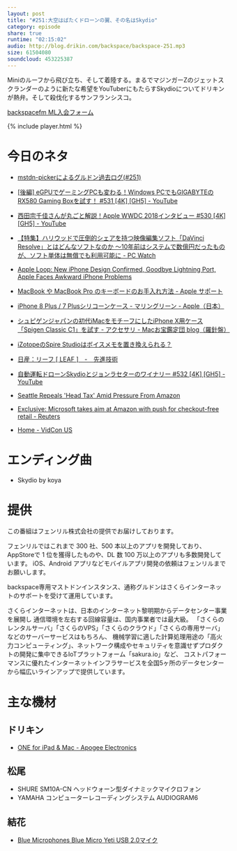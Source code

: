 ```yaml
---
layout: post
title: "#251:大空はばたくドローンの翼、その名はSkydio"
category: episode
share: true
runtime: "02:15:02"
audio: http://blog.drikin.com/backspace/backspace-251.mp3
size: 61504080
soundcloud: 453225387
---
```


Miniのルーフから飛び立ち、そして着陸する。まるでマジンガーZのジェットスクランダーのように新たな希望をYouTuberにもたらすSkydioについてドリキンが熱弁。そして殺伐化するサンフランシスコ。

[backspacefm ML入会フォーム](http://backspace.us11.list-manage.com/subscribe?u=09c933bd3997c1d16dbed156a&id=84b6529b91)

{% include player.html %}

# 今日のネタ
* [mstdn-pickerによるグルドン過去ログ(#251)](https://rbtnn.github.io/mstdn-picker/?instance=mstdn.guru&since_id=100212541639201823&max_id=100213105970438214)
* [\[後編\] eGPUでゲーミングPCも変わる！Windows PCでもGIGABYTEのRX580 Gaming Boxを試す！ #531 \[4K\] \[GH5\] - YouTube](https://www.youtube.com/watch?v=CjOCDeXfX2k)
* [西田宗千佳さんが丸ごと解説！Apple WWDC 2018インタビュー #530 \[4K\] \[GH5\] - YouTube](https://www.youtube.com/watch?v=c-kOP8EuulY)
* [【特集】ハリウッドで圧倒的シェアを持つ映像編集ソフト「DaVinci Resolve」とはどんなソフトなのか ～10年前はシステムで数億円だったものが、ソフト単体は無償でも利用可能に - PC Watch](https://pc.watch.impress.co.jp/docs/topic/feature/1124263.html)
* [Apple Loop: New iPhone Design Confirmed, Goodbye Lightning Port, Apple Faces Awkward iPhone Problems](https://www.forbes.com/sites/ewanspence/2018/06/15/apple-news-headlines-iphone-iphonex-usbc-lightningport-macbookpro-probelms-specs-design/#2cacd9045383)
* [MacBook や MacBook Pro のキーボードのお手入れ方法 - Apple サポート](https://support.apple.com/ja-jp/HT205662)
* [iPhone 8 Plus / 7 Plusシリコーンケース - マリングリーン - Apple（日本）](https://www.apple.com/jp/shop/product/MRRA2FE/A/iphone-8-plus-7-plus%E3%82%B7%E3%83%AA%E3%82%B3%E3%83%BC%E3%83%B3%E3%82%B1%E3%83%BC%E3%82%B9-%E3%83%9E%E3%83%AA%E3%83%B3%E3%82%B0%E3%83%AA%E3%83%BC%E3%83%B3?fnode=99)
* [シュピゲンジャパンの初代iMacをモチーフにしたiPhone X用ケース「Spigen Classic C1」を試す - アクセサリ - Macお宝鑑定団 blog（羅針盤）](http://www.macotakara.jp/blog/accessories/entry-35135.html)
* [iZotopeのSpire Studioはボイスメモを置き換えられる？](http://www.itmedia.co.jp/news/articles/1806/13/news138.html)
* [日産：リーフ [ LEAF ]　-　先進技術](https://www3.nissan.co.jp/vehicles/new/leaf/advanced_technology.html)
* [自動運転ドローンSkydioとジョンラセターのワイナリー #532 \[4K\] \[GH5\] - YouTube](https://www.youtube.com/watch?v=XmIDISbU1JQ)
* [Seattle Repeals 'Head Tax' Amid Pressure From Amazon](https://gizmodo.com/seattle-repeals-head-tax-amid-pressure-from-amazon-1826768425)
* [Exclusive: Microsoft takes aim at Amazon with push for checkout-free retail - Reuters](https://www.reuters.com/article/us-microsoft-store-exclusive/exclusive-microsoft-takes-aim-at-amazon-with-push-for-checkout-free-retail-idUSKBN1JA0D5)

* [Home - VidCon US](http://vidcon.com/)

# エンディング曲
* Skydio by koya

# 提供

この番組はフェンリル株式会社の提供でお届けしております。

フェンリルではこれまで 300 社、500 本以上のアプリを開発しており、AppStoreで 1 位を獲得したものや、DL 数 100 万以上のアプリも多数開発しています。
iOS、Android アプリなどモバイルアプリ開発の依頼はフェンリルまでお願いします。

backspace専用マストドンインスタンス、通称グルドンはさくらインターネットのサポートを受けて運用しています。

さくらインターネットは、日本のインターネット黎明期からデータセンター事業を展開し
通信環境を左右する回線容量は、国内事業者では最大級。
「さくらのレンタルサーバ」「さくらのVPS」「さくらのクラウド」「さくらの専用サーバ」などのサーバーサービスはもちろん、
機械学習に適した計算処理用途の「高火力コンピューティング」、ネットワーク構成やセキュリティを意識せずプロダクトの開発に集中できるIoTプラットフォーム「sakura.io」など、
コストパフォーマンスに優れたインターネットインフラサービスを全国5ヶ所のデータセンターから幅広いラインアップで提供しています。

# 主な機材

## ドリキン
* [ONE for iPad & Mac - Apogee Electronics](http://amzn.to/2DJVyyj)

## 松尾
* SHURE  SM10A-CN ヘッドウォーン型ダイナミックマイクロフォン
* YAMAHA コンピューターレコーディングシステム AUDIOGRAM6

## 結花
* [Blue Microphones Blue Micro Yeti USB 2.0マイク](http://www.bluedesigns.jp/products/yeti/)

